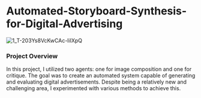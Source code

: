 # Automated-Storyboard-Synthesis-for-Digital-Advertising

![1_T-203Ys8VcKwCAc-liIXpQ](https://github.com/user-attachments/assets/1e5cf0b9-88c5-4fcf-80cd-3d46e8fc3f76)


### Project Overview
In this project, I utilized two agents: one for image composition and one for critique. The goal was to create an automated system capable of generating and evaluating digital advertisements. Despite being a relatively new and challenging area, I experimented with various methods to achieve this. 
